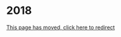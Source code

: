 # 2018

[This page has moved, click here to redirect](https://docs.eqemu.io/server/changelog/server/2018)

